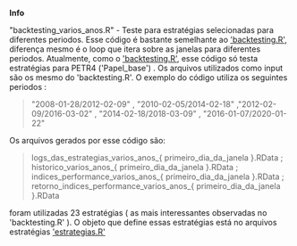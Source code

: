 **Info**


"backtesting_varios_anos.R" - Teste para estratégias selecionadas para diferentes periodos. Esse código é bastante semelhante ao ['backtesting.R'](..//backtesting/backtesting.R), diferença mesmo é o loop que itera sobre as janelas para diferentes periodos. Atualmente, como o ['backtesting.R'](..//backtesting/backtesting.R), esse código só testa estratégias para PETR4 ('Papel_base') . Os arquivos utilizados como input são os mesmo do 'backtesting.R'. O exemplo do código utiliza os seguintes periodos :
> "2008-01-28/2012-02-09" , "2010-02-05/2014-02-18" ,"2012-02-09/2016-03-02" , "2014-02-18/2018-03-09" , "2016-01-07/2020-01-22"

Os arquivos gerados por esse código são:

>logs_das_estrategias_varios_anos_{ primeiro_dia_da_janela }.RData ; historico_varios_anos_{ primeiro_dia_da_janela }.RData ; indices_performance_varios_anos_{ primeiro_dia_da_janela }.RData ; retorno_indices_performance_varios_anos_{ primeiro_dia_da_janela }.RData


foram utilizadas 23 estratégias ( as mais interessantes observadas no 'backtesting.R' ). O objeto que define essas estratégias está no arquivos estratégias ['estrategias.R'](..//backtesting/estrategias.R)

